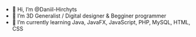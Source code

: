 - 👋 Hi, I’m @Daniil-Hirchyts
- 👀 I’m 3D Generalist / Digital designer & Begginer programmer
- 🌱 I’m currently learning Java, JavaFX, JavaScript, PHP, MySQL, HTML, CSS
